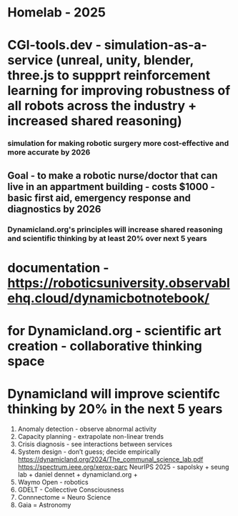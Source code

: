 # Homelab - 2025

# CGI-tools.dev - simulation-as-a-service (unreal, unity, blender, three.js to suppprt reinforcement learning for improving robustness of all robots across the industry + increased shared reasoning)

### simulation for making robotic surgery more cost-effective and more accurate by 2026

## Goal - to make a robotic nurse/doctor that can live in an appartment building - costs $1000 - basic first aid, emergency response and diagnostics by 2026

### Dynamicland.org's principles will increase shared reasoning and scientific thinking by at least 20% over next 5 years

# documentation - https://roboticsuniversity.observablehq.cloud/dynamicbotnotebook/

# for Dynamicland.org - scientific art creation - collaborative thinking space

# Dynamicland will improve scientifc thinking by 20% in the next 5 years

1. Anomaly detection - observe abnormal activity
2. Capacity planning - extrapolate non-linear trends
3. Crisis diagnosis - see interactions between services
4. System design - don’t guess; decide empirically
https://dynamicland.org/2024/The_communal_science_lab.pdf
https://spectrum.ieee.org/xerox-parc
NeurIPS 2025 - sapolsky + seung lab + daniel dennet + dynamicland.org +
1. Waymo Open - robotics
2. GDELT - Collecctive Consciousness
3. Connnectome = Neuro Science
4. Gaia = Astronomy
